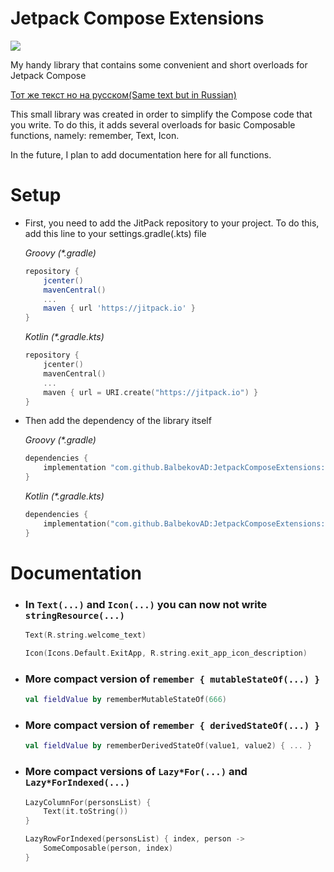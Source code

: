 # Jetpack Compose Extensions

[![](https://jitpack.io/v/BalbekovAD/JetpackComposeExtensions.svg)](https://jitpack.io/#BalbekovAD/JetpackComposeExtensions)

My handy library that contains some convenient and short overloads for Jetpack Compose

[Тот же текст но на русском(Same text but in Russian)](/README(ru).md)

This small library was created in order to simplify the Compose code that you write.
To do this, it adds several overloads for basic Composable functions, namely: remember, Text, Icon.

In the future, I plan to add documentation here for all functions.

# Setup

* First, you need to add the JitPack repository to your project.
  To do this, add this line to your settings.gradle(.kts) file

  *Groovy (\*.gradle)*
    ```groovy
    repository {
        jcenter()
        mavenCentral()
        ...
        maven { url 'https://jitpack.io' }
    }
   ```
  *Kotlin (\*.gradle.kts)*

    ```kotlin
    repository {
        jcenter()
        mavenCentral()
        ...
        maven { url = URI.create("https://jitpack.io") }
    }
    ```
* Then add the dependency of the library itself

  *Groovy (\*.gradle)*
    ```groovy
    dependencies {
        implementation "com.github.BalbekovAD:JetpackComposeExtensions:$last_version"
    }
   ```
  *Kotlin (\*.gradle.kts)*

    ```kotlin
    dependencies {
        implementation("com.github.BalbekovAD:JetpackComposeExtensions:$last_version")
    }
    ```

# Documentation

* ### In ```Text(...)``` and ```Icon(...)``` you can now not write ```stringResource(...)```

  ```kotlin
  Text(R.string.welcome_text)
  ```
  ```kotlin
  Icon(Icons.Default.ExitApp, R.string.exit_app_icon_description)
  ```

* ### More compact version of ```remember { mutableStateOf(...) }```

  ```kotlin
  val fieldValue by rememberMutableStateOf(666)
  ```
* ### More compact version of ```remember { derivedStateOf(...) }```

  ```kotlin
  val fieldValue by rememberDerivedStateOf(value1, value2) { ... }
  ```

* ### More compact versions of `Lazy*For(...)` and `Lazy*ForIndexed(...)`
  ```kotlin
  LazyColumnFor(personsList) {
      Text(it.toString())
  }
  ```
  ```kotlin
  LazyRowForIndexed(personsList) { index, person ->
      SomeComposable(person, index)
  }
  ```